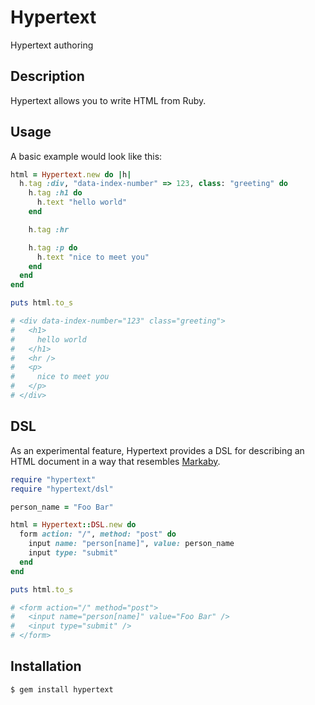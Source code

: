 Hypertext
=========

Hypertext authoring

Description
-----------

Hypertext allows you to write HTML from Ruby.

Usage
-----

A basic example would look like this:

```ruby
html = Hypertext.new do |h|
  h.tag :div, "data-index-number" => 123, class: "greeting" do
    h.tag :h1 do
      h.text "hello world"
    end

    h.tag :hr

    h.tag :p do
      h.text "nice to meet you"
    end
  end
end

puts html.to_s

# <div data-index-number="123" class="greeting">
#   <h1>
#     hello world
#   </h1>
#   <hr />
#   <p>
#     nice to meet you
#   </p>
# </div>
```

DSL
---

As an experimental feature, Hypertext provides a DSL for
describing an HTML document in a way that resembles
[Markaby](https://github.com/markaby/markaby).

```ruby
require "hypertext"
require "hypertext/dsl"

person_name = "Foo Bar"

html = Hypertext::DSL.new do
  form action: "/", method: "post" do
    input name: "person[name]", value: person_name
    input type: "submit"
  end
end

puts html.to_s

# <form action="/" method="post">
#   <input name="person[name]" value="Foo Bar" />
#   <input type="submit" />
# </form>
```

Installation
------------

```
$ gem install hypertext
```
